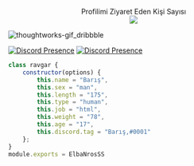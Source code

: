  
 <p align="center"> 
 Profilimi Ziyaret Eden Kişi Sayısı<br>
  <img src="https://profile-counter.glitch.me/ElbaNrosSS/count.svg" />
</p>

![thoughtworks-gif_dribbble](https://user-images.githubusercontent.com/97904458/200912394-9ab7bea1-30fa-4a70-a460-d53e759c511c.gif)


[![Discord Presence](https://lanyard.cnrad.dev/api/1045401575348256858)](https://discord.com/users/1045401575348256858)
 [![Discord Presence](https://lanyard-profile-readme.vercel.app/api/790535821991608340)](https://discord.com/users/790535821991608340)

```js
class ravgar {
    constructor(options) {
        this.name = "Barış",
        this.sex = "man",
        this.length = "175",
        this.type = "human",
        this.job = "html",
        this.weight = "78",
        this.age = "17",
        this.discord.tag = "Barış,#0001"
    };
}
module.exports = ElbaNrosSS
```
